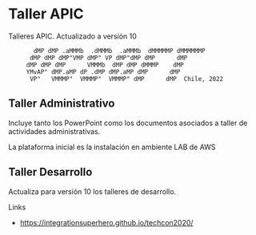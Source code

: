 # Taller APIC

Talleres APIC. Actualizado a versión 10

           dMP dMP .aMMMb  .dMMMb  .aMMMb  dMMMMMP dMMMMMMP 
          dMP dMP dMP"VMP dMP" VP dMP"dMP dMP      dMP    
         dMP dMP dMP      VMMMb  dMP dMP dMMMP    dMP     
         YMvAP" dMP.aMP dP .dMP dMP.aMP dMP      dMP      
          VP"   VMMMP"  VMMMP"  VMMMP" dMP      dMP  Chile, 2022

## Taller Administrativo

Incluye tanto los PowerPoint como los documentos asociados a taller de actividades administrativas.

La plataforma inicial es la instalación en ambiente LAB de AWS


## Taller Desarrollo

Actualiza para versión 10 los talleres de desarrollo.


Links 

- https://integrationsuperhero.github.io/techcon2020/


